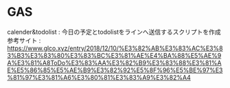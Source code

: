 # GAS
calender&todolist : 今日の予定とtodolistをラインへ送信するスクリプトを作成
参考サイト : https://www.glco.xyz/entry/2018/12/10/%E3%82%AB%E3%83%AC%E3%83%B3%E3%83%80%E3%83%BC%E3%81%AE%E4%BA%88%E5%AE%9A%E3%81%A8ToDo%E3%83%AA%E3%82%B9%E3%83%88%E3%81%AE%E5%86%85%E5%AE%B9%E3%82%92%E5%8F%96%E5%BE%97%E3%81%97%E3%81%A6%E3%80%81%E3%83%A9%E3%82%A4
